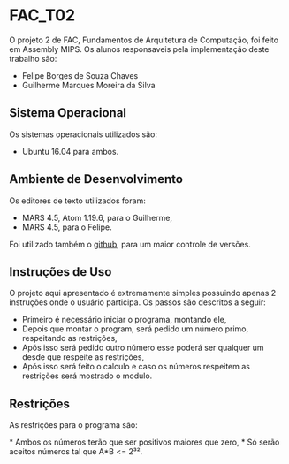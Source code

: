 # FAC_T02
<p>O projeto 2 de FAC, Fundamentos de Arquitetura de Computação, foi feito em Assembly MIPS. Os alunos responsaveis pela implementação deste trabalho são:</p>

 * Felipe Borges de Souza Chaves
 * Guilherme Marques Moreira da Silva

## Sistema Operacional
<p>Os sistemas operacionais utilizados são:</p>

 * Ubuntu 16.04 para ambos.

## Ambiente de Desenvolvimento
<p>Os editores de texto utilizados foram:</p>

 * MARS 4.5, Atom 1.19.6, para o Guilherme,
 * MARS 4.5, para o Felipe.

<p>Foi utilizado também o <a href = "https://github.com/GuiMarques98/FAC_T02">github</a>, para um maior controle de versões.</p>

## Instruções de Uso
<p>O projeto aqui apresentado é extremamente simples possuindo apenas 2 instruções onde o usuário participa. Os passos são descritos a seguir: </p>

 * Primeiro é necessário iniciar o programa, montando ele,
 * Depois que montar o program, será pedido um número primo, respeitando as restrições,
 * Após isso será pedido outro número esse poderá ser qualquer um desde que respeite as restrições,
 * Após isso será feito o calculo e caso os números respeitem as restrições será mostrado o modulo.

## Restrições
<p>As restrições para o programa são:</p>
 * Ambos os números terão que ser positivos maiores que zero,
 * Só serão aceitos números tal que A*B <= 2³².
